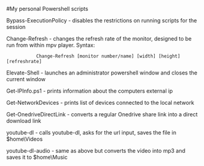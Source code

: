 #My personal Powershell scripts

Bypass-ExecutionPolicy - disables the restrictions on running scripts for the session

Change-Refresh - changes the refresh rate of the monitor, designed to be run from within mpv player. Syntax:
               
               Change-Refresh [monitor number/name] [width] [height] [refreshrate]

Elevate-Shell - launches an administrator powershell window and closes the current window

Get-IPInfo.ps1 - prints information about the computers external ip

Get-NetworkDevices - prints list of devices connected to the local network

Get-OnedriveDirectLink - converts a regular Onedrive share link into a direct download link

youtube-dl - calls youtube-dl, asks for the url input, saves the file in $home\Videos

youtube-dl-audio - same as above but converts the video into mp3 and saves it to $home\Music

